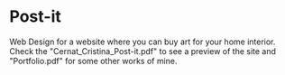 # Post-it
Web Design for a website where you can buy art for your home interior. <br />
Check the "Cernat_Cristina_Post-it.pdf" to see a preview of the site and "Portfolio.pdf" for some other works of mine.
